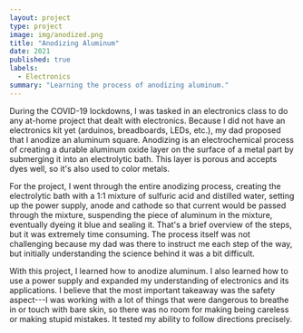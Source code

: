 ```yaml
---
layout: project
type: project
image: img/anodized.png
title: "Anodizing Aluminum"
date: 2021
published: true
labels:
  - Electronics
summary: "Learning the process of anodizing aluminum."
---
```


During the COVID-19 lockdowns, I was tasked in an electronics class to do any at-home project that dealt with electronics. Because I did not have an electronics kit yet (arduinos, breadboards, LEDs, etc.), my dad proposed that I anodize an aluminum square. Anodizing is an electrochemical process of creating a durable aluminum oxide layer on the surface of a metal part by submerging it into an electrolytic bath. This layer is porous and accepts dyes well, so it's also used to color metals.

For the project, I went through the entire anodizing process, creating the electrolytic bath with a 1:1 mixture of sulfuric acid and distilled water, setting up the power supply, anode and cathode so that current would be passed through the mixture, suspending the piece of aluminum in the mixture, eventually dyeing it blue and sealing it. That's a brief overview of the steps, but it was extremely time consuming. The process itself was not challenging because my dad was there to instruct me each step of the way, but initially understanding the science behind it was a bit difficult.

With this project, I learned how to anodize aluminum. I also learned how to use a power supply and expanded my understanding of electronics and its applications. I believe that the most important takeaway was the safety aspect---I was working with a lot of things that were dangerous to breathe in or touch with bare skin, so there was no room for making being careless or making stupid mistakes. It tested my ability to follow directions precisely.
